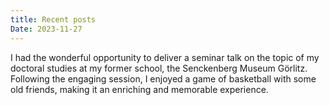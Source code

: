 ```yaml
---
title: Recent posts
Date: 2023-11-27
---
```


I had the wonderful opportunity to deliver a seminar talk on the topic of my doctoral studies at my former school, the Senckenberg Museum Görlitz. Following the engaging session, I enjoyed a game of basketball with some old friends, making it an enriching and memorable experience.
